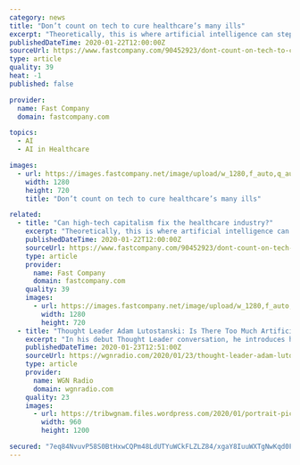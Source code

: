 ```yaml
---
category: news
title: "Don’t count on tech to cure healthcare’s many ills"
excerpt: "Theoretically, this is where artificial intelligence can step in. Lots of startups and large tech companies are working on software that will make sense of all the various data inputs. The idea is that AI will analyze patient data and offer suggestions for diagnosis or treatment. But Madara warned that healthcare providers should be sure to ..."
publishedDateTime: 2020-01-22T12:00:00Z
sourceUrl: https://www.fastcompany.com/90452923/dont-count-on-tech-to-cure-healthcares-many-ills
type: article
quality: 39
heat: -1
published: false

provider:
  name: Fast Company
  domain: fastcompany.com

topics:
  - AI
  - AI in Healthcare

images:
  - url: https://images.fastcompany.net/image/upload/w_1280,f_auto,q_auto,fl_lossy/wp-cms/uploads/2020/01/p-2-healthcare.jpg
    width: 1280
    height: 720
    title: "Don’t count on tech to cure healthcare’s many ills"

related:
  - title: "Can high-tech capitalism fix the healthcare industry?"
    excerpt: "Theoretically, this is where artificial intelligence can step in. Lots of startups and large tech companies are working on software that will make sense of all the various data inputs. The idea is that AI will analyze patient data and offer suggestions for diagnosis or treatment. But Madara warned that healthcare providers should be sure to ..."
    publishedDateTime: 2020-01-22T12:00:00Z
    sourceUrl: https://www.fastcompany.com/90452923/dont-count-on-tech-to-cure-healthcares-many-ills?partner=feedburner
    type: article
    provider:
      name: Fast Company
      domain: fastcompany.com
    quality: 39
    images:
      - url: https://images.fastcompany.net/image/upload/w_1280,f_auto,q_auto,fl_lossy/wp-cms/uploads/2020/01/p-2-healthcare.jpg
        width: 1280
        height: 720
  - title: "Thought Leader Adam Lutostanski: Is There Too Much Artificial Intelligence In The Banking Industry?"
    excerpt: "In his debut Thought Leader conversation, he introduces himself and gives some background information. Adam and Steve Grzanich discuss artificial intelligence’s role in the banking industry and what Associated Bank does to set itself apart from others. They also touch on digital currencies being used around the world. Adam and Steve wrap ..."
    publishedDateTime: 2020-01-23T12:51:00Z
    sourceUrl: https://wgnradio.com/2020/01/23/thought-leader-adam-lutostanski-is-there-too-much-artificial-intelligence-in-the-banking-industry/
    type: article
    provider:
      name: WGN Radio
      domain: wgnradio.com
    quality: 23
    images:
      - url: https://tribwgnam.files.wordpress.com/2020/01/portrait-picture-2020.jpg?quality=85&strip=all&w=960
        width: 960
        height: 1200

secured: "7eq84NvuvP58S0BtHxwCQPm48LdUTYuWCkFLZLZ84/xgaY8IuuWXTgNwKqd0FiMO62JLDg+cTZ5tfu2ecPK0EmsvCsXu6URoZfEe4RnkBttT3lZWTzRDQ0nhu421YIPF09lkQ1qv/LTu0TQR160YiD6rQeYKGOv8Q/Zgr+BcEqQI8V63p69MGjcOsm85rBNx7Z/EZ3l7ZyznODXQ84Nw9BFSib9L6KoaM+w4PNSpXyKieUDTQg+Svp+HXKj0EHTT/WUSqByjZtg5+oqdBOzVtK2ciKczNVgAroIAQy2Rh7+DuO1rcvuXKIG0pd2httSz6PQaC90MOdcAUOWMNTURT2/ycdqMOzEuO6H/Y854QAIedFj+TZ/p5jOLQfysC7BOVK/80DeRllJwRBkd2hX2+CdF+GxJ3fcQ79sgR5VDcGAIxrdjelSMH3v6tjHt9ibYNjexoAjANmh5v9nJRYv7zg==;4KuEAwFgx4WL8LkOqvUkdw=="
---
```


